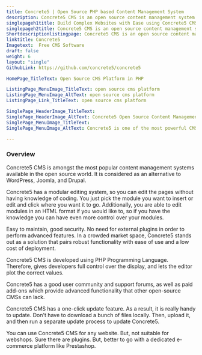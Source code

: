```yaml
---
title: Concrete5 | Open Source PHP based Content Management System
description: Concrete5 CMS is an open source content management system. A point and click, free CMS that creates websites. The system written in the PHP language.
singlepageh1title: Build Complex Websites with Ease using Concrete5 CMS
singlepageh2title: Concrete5 CMS is an open source content management system. A point and click, free CMS that creates websites. The system is written in the PHP programming language.
Shortdescriptionlistingpage: Concrete5 CMS is an open source content management system. A point and click, free CMS that creates websites. The system is written in the PHP programming language.
linktitle: Concrete5
Imagetext:  Free CMS Software 
draft: false
weight: 6
layout: "single"
GithubLink: https://github.com/concrete5/concrete5

HomePage_TitleText: Open Source CMS Platform in PHP

ListingPage_MenuImage_TitleText: open source cms platform
ListingPage_MenuImage_AltText: open source cms platform
ListingPage_Link_TitleText: open source cms platform

SinglePage_HeaderImage_TitleText: 
SinglePage_HeaderImage_AltText: Concrete5 Open Source Content Management Software
SinglePage_MenuImage_TitleText: 
SinglePage_MenuImage_AltText: Concrete5 is one of the most powerful CMS.

---
```


### Overview

Concrete5 CMS is amongst the most popular content management systems available in the open source world. It is considered as an alternative to WordPress, Joomla, and Drupal.

Concrete5 has a modular editing system, so you can edit the pages without having knowledge of coding. You just pick the module you want to insert or edit and click where you want it to go. Additionally, you are able to edit modules in an HTML format if you would like to, so if you have the knowledge you can have even more control over your modules.

Easy to maintain, good security. No need for external plugins in order to perform advanced features. In a crowded market space, Concrete5 stands out as a solution that pairs robust functionality with ease of use and a low cost of deployment.

Concrete5 CMS is developed using PHP Programming Language. Therefore, gives developers full control over the display, and lets the editor plot the correct values.

Concrete5 has a good user community and support forums, as well as paid add-ons which provide advanced functionality that other open-source CMSs can lack.

Concrete5 CMS has a one-click update feature. As a result, it is really handy to update. Don't have to download a bunch of files locally. Then, upload it, and then run a separate update process to update Concrete5.

You can use Concrete5 CMS for any website. But, not suitable for webshops. Sure there are plugins. But, better to go with a dedicated e-commerce platform like Prestashop.
